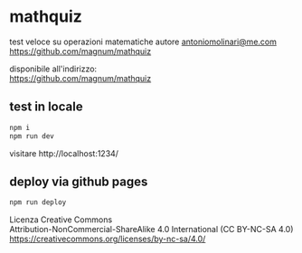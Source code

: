 # mathquiz

test veloce su operazioni matematiche
autore antoniomolinari@me.com 
https://github.com/magnum/mathquiz

disponibile all'indirizzo:  
https://github.com/magnum/mathquiz


## test in locale
```bash
npm i
npm run dev
```
visitare http://localhost:1234/

## deploy via github pages
```bash
npm run deploy
```


Licenza Creative Commons  
Attribution-NonCommercial-ShareAlike 4.0 International (CC BY-NC-SA 4.0)  
https://creativecommons.org/licenses/by-nc-sa/4.0/